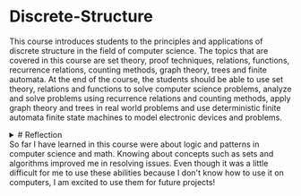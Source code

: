 # Discrete-Structure

This course introduces students to the principles and applications of discrete structure in the field of computer science. The topics that are covered in this course are set theory, proof techniques, relations, functions, recurrence relations, counting methods, graph theory, trees and finite automata. At the end of the course, the students should be able to use set theory, relations and functions to solve computer science problems, analyze and solve problems using recurrence relations and counting methods, apply graph theory and trees in real world problems and use deterministic finite automata finite state machines to model electronic devices and problems.

<details>
<summary># Reflection</summary></details>
So far I have learned in this course were about logic and patterns in computer science and math. Knowing about concepts such as sets and algorithms improved me in resolving issues. Even though it was a little difficult for me to use these abilities because I don't know how to use it on computers, I am excited to use them for future projects!
